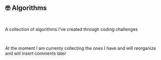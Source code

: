 

## 🤓 Algorithms

<br/>

A collection of algorithms I've created through coding challenges

<br/>

At the moment I am currenty collecting the ones I have and will reorganize and will insert comments later